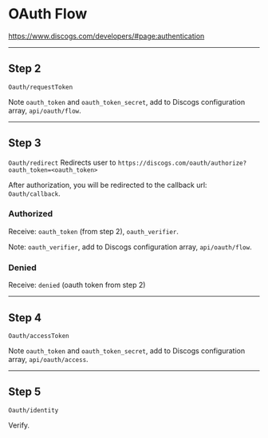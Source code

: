 # OAuth Flow

https://www.discogs.com/developers/#page:authentication

---

## Step 2
`Oauth/requestToken`

Note `oauth_token` and `oauth_token_secret`, add to Discogs configuration array, `api/oauth/flow`.

---

## Step 3

`Oauth/redirect`
Redirects user to `https://discogs.com/oauth/authorize?oauth_token=<oauth_token>`

After authorization, you will be redirected to the callback url: `Oauth/callback`.

### Authorized
Receive: `oauth_token` (from step 2), `oauth_verifier`.

Note: `oauth_verifier`, add to Discogs configuration array, `api/oauth/flow`.

### Denied
Receive: `denied` (oauth token from step 2)

---

## Step 4

`Oauth/accessToken`

Note `oauth_token` and `oauth_token_secret`, add to Discogs configuration array, `api/oauth/access`.


---

## Step 5

`Oauth/identity`

Verify.
